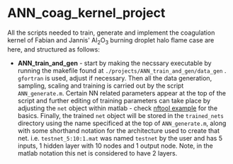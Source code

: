 # ANN_coag_kernel_project

All the scripts needed to train, generate and implement the coagulation kernel of Fabian and Jannis'
Al<sub>2</sub>O<sub>3</sub> burning droplet halo flame case are here, and structured as follows:
- **ANN_train_and_gen** - start by making the necssary executable by running the makefile found at `./projects/ANN_train_and_gen/data_gen`  . `gfortran` is used, adjust if necessary. Then all the data generation, sampling, scaling and training is carried out by the script `ANN_generate.m`. Certain NN related parameters appear at the top of the script and further editing of training parameters can take place by adjusting the `net` object within matlab - check [nftool example](https://uk.mathworks.com/help/deeplearning/ug/body-fat-estimation.html) for the basics. Finally, the trained `net` object will be stored in the `trained_nets` directory using the name specificed at the top of `ANN_generate.m`, along with some shorthand notation for the architecture used to create that net. i.e. `testnet_5:10:1.mat` was named `testnet` by the user and has 5 inputs, 1 hidden layer with 10 nodes and 1 output node. Note, in the matlab notation this net is considered to have 2 layers.



